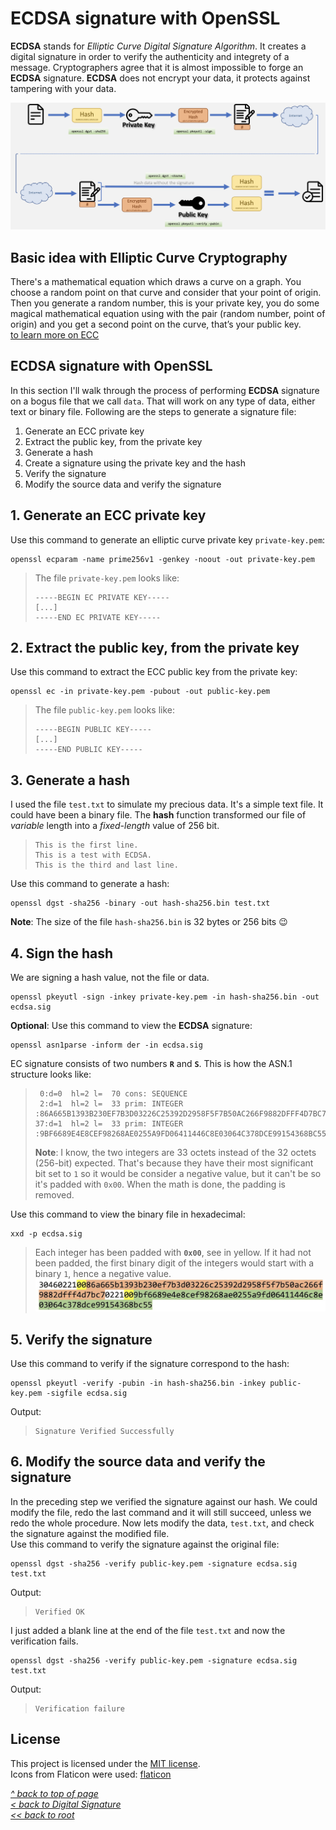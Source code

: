 # ECDSA signature with OpenSSL
**ECDSA** stands for *Elliptic Curve Digital Signature Algorithm*. It creates a digital signature in order to verify the authenticity and integrety of a message. Cryptographers agree that it is almost impossible to forge an **ECDSA** signature. **ECDSA** does not encrypt your data, it protects against tampering with your data.  

![Alt text](/images/ecdsa-sig.jpg "ECDSA signature")
## Basic idea with Elliptic Curve Cryptography
There's a mathematical equation which draws a curve on a graph. You choose a random point on that curve and consider that your point of origin. Then you generate a random number, this is your private key, you do some magical mathematical equation using with the pair (random number, point of origin) and you get a second point on the curve, that’s your public key.  
[to learn more on ECC](https://www.instructables.com/Understanding-how-ECDSA-protects-your-data/)
## ECDSA signature with OpenSSL
In this section I'll walk through the process of performing **ECDSA** signature on a bogus file that we call `data`. That will work on any type of data, either text or binary file. Following are the steps to generate a signature file:  
1. Generate an ECC private key
2. Extract the public key, from the private key
3. Generate a hash
4. Create a signature using the private key and the hash
5. Verify the signature
6. Modify the source data and verify the signature  
## 1. Generate an ECC private key
Use this command to generate an elliptic curve private key `private-key.pem`:
```shell
openssl ecparam -name prime256v1 -genkey -noout -out private-key.pem
```
>The file `private-key.pem` looks like:
>```
>-----BEGIN EC PRIVATE KEY-----
> [...]
>-----END EC PRIVATE KEY-----
>```
## 2. Extract the public key, from the private key
Use this command to extract the ECC public key from the private key:
```shell
openssl ec -in private-key.pem -pubout -out public-key.pem
```
>The file `public-key.pem` looks like:
>```
>-----BEGIN PUBLIC KEY-----
> [...]
>-----END PUBLIC KEY-----
>```
## 3. Generate a hash
I used the file `test.txt` to simulate my precious data. It's a simple text file. It could have been a binary file. The **hash** function transformed our file of *variable* length into a *fixed-length* value of 256 bit.
>```
>This is the first line.
>This is a test with ECDSA.
>This is the third and last line.
>```
Use this command to generate a hash:
```shell
openssl dgst -sha256 -binary -out hash-sha256.bin test.txt
```
**Note**: The size of the file `hash-sha256.bin` is 32 bytes or 256 bits 😉
## 4. Sign the hash
We are signing a hash value, not the file or data.
```shell
openssl pkeyutl -sign -inkey private-key.pem -in hash-sha256.bin -out ecdsa.sig
```
**Optional**: Use this command to view the **ECDSA** signature:
```shell
openssl asn1parse -inform der -in ecdsa.sig
```
EC signature consists of two numbers **`R`** and **`S`**. This is how the ASN.1 structure looks like:
>```
>  0:d=0  hl=2 l=  70 cons: SEQUENCE          
>  2:d=1  hl=2 l=  33 prim: INTEGER     :86A665B1393B230EF7B3D03226C25392D2958F5F7B50AC266F9882DFFF4D7BC7
>37:d=1  hl=2 l=  33 prim: INTEGER     :9BF6689E4E8CEF98268AE0255A9FD06411446C8E03064C378DCE99154368BC55
>```
>**Note**: I know, the two integers are 33 octets instead of the 32 octets (256-bit) expected. That's because they have their most significant bit set to `1` so it would be consider a negative value, but it can't be so it's padded with `0x00`. When the math is done, the padding is removed.

Use this command to view the binary file in hexadecimal:
```shell
xxd -p ecdsa.sig
```
>Each integer has been padded with **`0x00`**, see in yellow. If it had not been padded, the first binary digit of the integers would start with a  binary `1`, hence a negative value.
![Alt text](/images/padded-octet.jpg "Padded Octet")
## 5. Verify the signature
Use this command to verify if the signature correspond to the hash:
```shell
openssl pkeyutl -verify -pubin -in hash-sha256.bin -inkey public-key.pem -sigfile ecdsa.sig
```
Output:
>```
>Signature Verified Successfully
>```
## 6. Modify the source data and verify the signature
In the preceding step we verified the signature against our hash. We could modify the file, redo the last command and it will still succeed, unless we redo the whole procedure. Now lets modify the data, `test.txt`, and check the signature against the modified file.  
Use this command to verify the signature against the original file:
```shell
openssl dgst -sha256 -verify public-key.pem -signature ecdsa.sig test.txt
```
Output:
>```
>Verified OK
>```
I just added a blank line at the end of the file `test.txt` and now the verification fails.
```shell
openssl dgst -sha256 -verify public-key.pem -signature ecdsa.sig test.txt
```
Output:
>```
>Verification failure
>```
## License
This project is licensed under the [MIT license](/LICENSE).  
Icons from Flaticon were used: [flaticon](https://www.flaticon.com/free-icons/document)

[_^ back to top of page_](#ECDSA-signature-with-OpenSSL)  
[_< back to Digital Signature_](README.md)  
[_<< back to root_](../../../)
